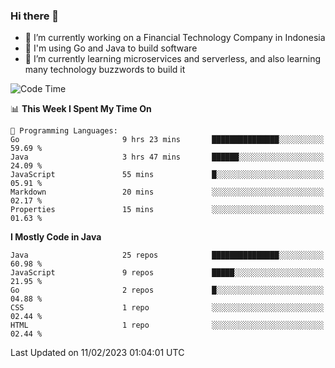 ### Hi there 👋

<!--
**mazzama/mazzama** is a ✨ _special_ ✨ repository because its `README.md` (this file) appears on your GitHub profile.

Here are some ideas to get you started:

- 🔭 I’m currently working on ...
- 🌱 I’m currently learning ...
- 👯 I’m looking to collaborate on ...
- 🤔 I’m looking for help with ...
- 💬 Ask me about ...
- 📫 How to reach me: ...
- 😄 Pronouns: ...
- ⚡ Fun fact: ...
-->

- 🔭 I’m currently working on a Financial Technology Company in Indonesia
- :gun: I'm using Go and Java to build software
- 🌱 I’m currently learning microservices and serverless, and also learning many technology buzzwords to build it

<!--START_SECTION:waka-->
![Code Time](http://img.shields.io/badge/Code%20Time-2%2C555%20hrs%2017%20mins-blue)

📊 **This Week I Spent My Time On** 

```text
💬 Programming Languages: 
Go                       9 hrs 23 mins       ███████████████░░░░░░░░░░   59.69 % 
Java                     3 hrs 47 mins       ██████░░░░░░░░░░░░░░░░░░░   24.09 % 
JavaScript               55 mins             █░░░░░░░░░░░░░░░░░░░░░░░░   05.91 % 
Markdown                 20 mins             ░░░░░░░░░░░░░░░░░░░░░░░░░   02.17 % 
Properties               15 mins             ░░░░░░░░░░░░░░░░░░░░░░░░░   01.63 % 

```

**I Mostly Code in Java** 

```text
Java                     25 repos            ███████████████░░░░░░░░░░   60.98 % 
JavaScript               9 repos             █████░░░░░░░░░░░░░░░░░░░░   21.95 % 
Go                       2 repos             █░░░░░░░░░░░░░░░░░░░░░░░░   04.88 % 
CSS                      1 repo              ░░░░░░░░░░░░░░░░░░░░░░░░░   02.44 % 
HTML                     1 repo              ░░░░░░░░░░░░░░░░░░░░░░░░░   02.44 % 

```



 Last Updated on 11/02/2023 01:04:01 UTC
<!--END_SECTION:waka-->
